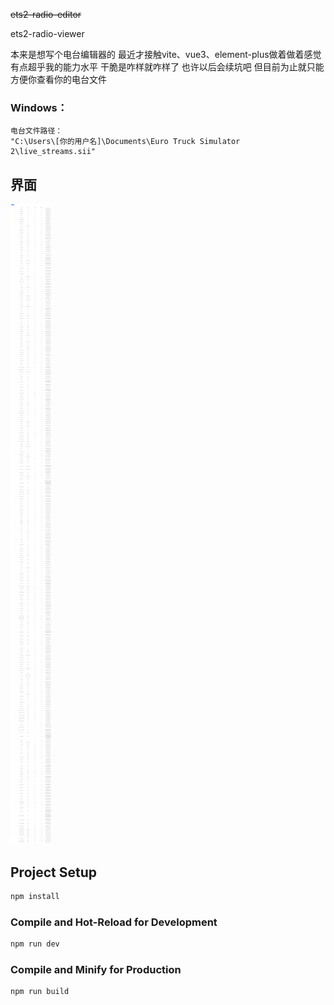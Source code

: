 ~~ets2-radio-editor~~

ets2-radio-viewer

本来是想写个电台编辑器的
最近才接触vite、vue3、element-plus做着做着感觉有点超乎我的能力水平 干脆是咋样就咋样了
也许以后会续坑吧 但目前为止就只能方便你查看你的电台文件

### Windows：

```
电台文件路径：
"C:\Users\[你的用户名]\Documents\Euro Truck Simulator 2\live_streams.sii"
```

## 界面

![界面截图](./jietu.jpeg "界面截图")

## Project Setup

```sh
npm install
```

### Compile and Hot-Reload for Development

```sh
npm run dev
```

### Compile and Minify for Production

```sh
npm run build
```
